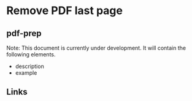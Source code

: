 # Remove PDF last page

## pdf-prep

Note: This document is currently under development. It will contain the following elements.

- description
- example

## Links
